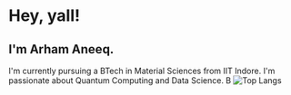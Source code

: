 # Hey, yall!
## I'm Arham Aneeq. 

I'm currently pursuing a BTech in Material Sciences from IIT Indore.
I'm passionate about Quantum Computing and Data Science. B
![Top Langs](https://github-readme-stats.vercel.app/api/top-langs/?username=arhamaneeq&layout=compact&hide=jupyter%20notebook)
